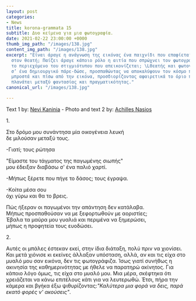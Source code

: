 ```yaml
---
layout: post
categories:
- News
title: korona-grammata 15
subtitle: Δυο κείμενα για μια φωτογραφία.
date: 2021-02-22 23:00:00 +0000
thumb_img_path: "/images/138.jpg"
content_img_path: "/images/138.jpg"
excerpt: "Είναι άραγε η ανάγνωση της εικόνας ένα παιχνίδι που επαφίεται αποκλειστικά
  στον θεατή; Παίζει άραγε κάποιο ρόλο η αιτία που σπρώχνει τον φωτογράφο να επιλέξει
  το περιεχόμενο του στιγμιότυπου που απεικονίζεται; \LΘεατής και φωτογράφος συνευρίσκονται
  σ’ ένα δημιουργικό πάρε-δώσε, προσπαθώντας να αποκαλύψουν τον κόσμο που υπάρχει
  μπροστά και πίσω από την εικόνα, προσδιορίζοντας αφαιρετικά το όριο που μπορεί να
  πλανάται μεταξύ φαντασίας και πραγματικότητας."
canonical_url: "/images/138.jpg"

---
```

Text 1 by: <a href="https://www.facebook.com/nevi.kaninia" target="blank">Nevi Kaninia</a> - Photo and text 2 by: <a href="https://anikon.org/" target="blank">Achilles Nasios</a>

1\.

Στο δρόμο μου συνάντησα μία οικογένεια λευκή  
δε μιλούσαν μεταξύ τους.

\-Γιατί; τους ρώτησα

"Είμαστε του τάγματος της παγωμένης σιωπής"  
μου έδειξαν διαβάσω σ' ένα παλιό χαρτί.

\-Μήπως ξέρετε που πήγε το δάσος; τους έγραψα.

\-Kοίτα μέσα σου  
όχι γύρω και θα το βρεις.

Πώς ήξεραν οι παγωμένοι την απάντηση δεν κατάλαβα.  
Μήπως προσπαθούσαν να με ξεφορτωθούν με αοριστίες;  
Έβαλα τα μαύρα μου γυαλιά και περιμένα να ξημερώσει,  
μήπως η προφητεία τους ευοδώσει.

2\.

Αυτές οι μπάλες έστεκαν εκεί, στην ίδια διάταξη, πολύ πριν να χιονίσει. Και μετά χιόνισε κι εκείνες άλλαξαν υπόσταση, αλλά, αν και τις είχα στο μυαλό μου σαν εικόνα, δεν τις φωτογράφιζα. Ίσως γιατί συνήθως η ακινησία της καθημερινότητας με ήθελε να παρατηρώ ακίνητος. Για κάποιο λόγο όμως, τις είχα στο μυαλό μου. Μια μέρα, σκέφτηκα ότι χρειάζεται να κάνω επιτέλους κάτι για να λευτερωθώ. Έτσι, πήρα την κάμερα και βγήκα έξω ψιθυρίζοντας:_"Καλύτερα μια φορά να δεις, παρά εκατό φορές ν' ακούσεις"_.